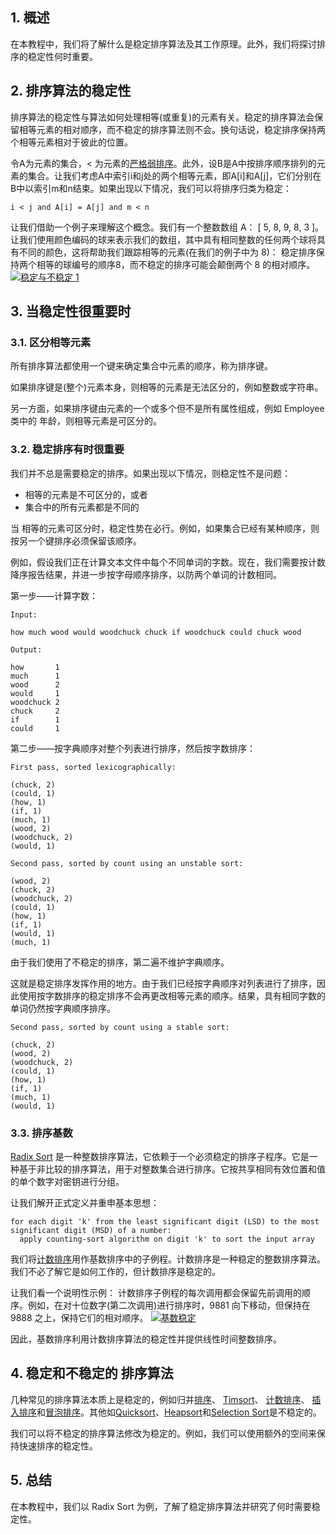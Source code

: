 ## 1. 概述

在本教程中，我们将了解什么是稳定排序算法及其工作原理。此外，我们将探讨排序的稳定性何时重要。

## 2. 排序算法的稳定性

排序算法的稳定性与算法如何处理相等(或重复)的元素有关。稳定的排序算法会保留相等元素的相对顺序，而不稳定的排序算法则不会。换句话说，稳定排序保持两个相等元素相对于彼此的位置。

令A为元素的集合，< 为元素的[严格弱排序](https://www.boost.org/sgi/stl/StrictWeakOrdering.html)。此外，设B是A中按排序顺序排列的元素的集合。让我们考虑A中索引i和j处的两个相等元素，即A[i]和A[j]，它们分别在B中以索引m和n结束。如果出现以下情况，我们可以将排序归类为稳定：

```plaintext
i < j and A[i] = A[j] and m < n

```

让我们借助一个例子来理解这个概念。我们有一个整数数组 A：  [ 5, 8, 9, 8, 3 ]。让我们使用颜色编码的球来表示我们的数组，其中具有相同整数的任何两个球将具有不同的颜色，这将帮助我们跟踪相等的元素(在我们的例子中为 8)： 稳定排序保持两个相等的球编号的顺序8，而不稳定的排序可能会颠倒两个 8 的相对顺序。
[![稳定与不稳定 1](https://www.baeldung.com/wp-content/uploads/2019/08/Stable-vs-Unstable-1.png)](https://www.baeldung.com/wp-content/uploads/2019/08/Stable-vs-Unstable-1.png)

## 3. 当稳定性很重要时

### 3.1. 区分相等元素

所有排序算法都使用一个键来确定集合中元素的顺序，称为排序键。

如果排序键是(整个)元素本身，则相等的元素是无法区分的，例如整数或字符串。

另一方面，如果排序键由元素的一个或多个但不是所有属性组成，例如 Employee类中的 年龄，则相等元素是可区分的。

### 3.2. 稳定排序有时很重要

我们并不总是需要稳定的排序。如果出现以下情况，则稳定性不是问题：

-   相等的元素是不可区分的，或者
-   集合中的所有元素都是不同的

当 相等的元素可区分时，稳定性势在必行。例如，如果集合已经有某种顺序，则按另一个键排序必须保留该顺序。

例如，假设我们正在计算文本文件中每个不同单词的字数。现在，我们需要按计数降序报告结果，并进一步按字母顺序排序，以防两个单词的计数相同。

第一步——计算字数：

```plaintext
Input:

how much wood would woodchuck chuck if woodchuck could chuck wood

Output:

how       1
much      1
wood      2
would     1
woodchuck 2
chuck     2
if        1
could     1

```

第二步——按字典顺序对整个列表进行排序，然后按字数排序：

```plaintext
First pass, sorted lexicographically:

(chuck, 2)
(could, 1)
(how, 1)
(if, 1)
(much, 1)
(wood, 2)
(woodchuck, 2)
(would, 1)

Second pass, sorted by count using an unstable sort:

(wood, 2)
(chuck, 2)
(woodchuck, 2)
(could, 1)
(how, 1)
(if, 1)
(would, 1)
(much, 1)

```

由于我们使用了不稳定的排序，第二遍不维护字典顺序。

这就是稳定排序发挥作用的地方。由于我们已经按字典顺序对列表进行了排序，因此使用按字数排序的稳定排序不会再更改相等元素的顺序。结果，具有相同字数的单词仍然按字典顺序排序。

```plaintext
Second pass, sorted by count using a stable sort:

(chuck, 2)
(wood, 2)
(woodchuck, 2)
(could, 1)
(how, 1)
(if, 1)
(much, 1)
(would, 1)
```

### 3.3. 排序基数

[Radix Sort](https://brilliant.org/wiki/radix-sort/) 是一种整数排序算法，它依赖于一个必须稳定的排序子程序。它是一种基于非比较的排序算法，用于对整数集合进行排序。它按共享相同有效位置和值的单个数字对密钥进行分组。

让我们解开正式定义并重申基本思想：

```plaintext
for each digit 'k' from the least significant digit (LSD) to the most significant digit (MSD) of a number:
  apply counting-sort algorithm on digit 'k' to sort the input array

```

我们将[计数排序](https://brilliant.org/wiki/counting-sort/)用作基数排序中的子例程。计数排序是一种稳定的整数排序算法。我们不必了解它是如何工作的，但计数排序是稳定的。

让我们看一个说明性示例： 计数排序子例程的每次调用都会保留先前调用的顺序。例如，在对十位数字(第二次调用)进行排序时，9881 向下移动，但保持在 9888 之上，保持它们的相对顺序。
[![基数稳定](https://www.baeldung.com/wp-content/uploads/2019/08/radix-stable.png)](https://www.baeldung.com/wp-content/uploads/2019/08/radix-stable.png)

因此，基数排序利用计数排序算法的稳定性并提供线性时间整数排序。

## 4. 稳定和不稳定的 排序算法

几种常见的排序算法本质上是稳定的，例如归并[排序](https://www.baeldung.com/java-merge-sort)、 [Timsort](https://docs.oracle.com/en/java/javase/11/docs/api/java.base/java/util/Arrays.html#sort(java.lang.Object[]))、 [计数排序](https://brilliant.org/wiki/counting-sort/)、 [插入排序](https://www.baeldung.com/java-insertion-sort)和[冒泡排序](https://www.baeldung.com/java-bubble-sort)。其他如[Quicksort](https://www.baeldung.com/java-quicksort)、[Heapsort](https://www.baeldung.com/java-heap-sort)和[Selection Sort](https://www.baeldung.com/java-selection-sort)是不稳定的。

我们可以将不稳定的排序算法修改为稳定的。例如，我们可以使用额外的空间来保持快速排序的稳定性。

## 5. 总结

在本教程中，我们以 Radix Sort 为例，了解了稳定排序算法并研究了何时需要稳定性。